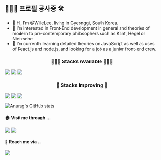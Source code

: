 ## 🧑🏻‍🔧 프로필 공사중 🛠

- 👋 Hi, I’m @WilleLee, living in Gyeonggi, South Korea.
- 👀 I’m interested in Front-End development in general and theories of modern to pre-contemporary philosophers such as Kant, Hegel or Nietzsche.
- 🌱 I’m currently learning detailed theories on JavaScript as well as uses of React.js and node.js, and looking for a job as a junior front-end crew.

<!---
WilleLee/WilleLee is a ✨ special ✨ repository because its `README.md` (this file) appears on your GitHub profile.
You can click the Preview link to take a look at your changes.
--->





<h3 align="center">🧑🏻‍💻 Stacks Available 🧑🏻‍💻</h3>

<a align="center" href="#" target="_blank"><img src="https://img.shields.io/badge/HTML-E34F26?style=flat-square&logo=HTML5&logoColor=FFFFFF"/></a>
<a align="center" href="https://willelee.github.io/nomadKokoatalk/" target="_blank"><img src="https://img.shields.io/badge/CSS-1572B6?style=flat-square&logo=CSS3&logoColor=FFFFFF"/></a>
<a align="center" href="https://willelee.github.io/" target="_blank"><img src="https://img.shields.io/badge/JavaScript-F7DF1E?style=flat-square&logo=JavaScript&logoColor=FFFFFF"/></a>


<h3 align="center">📝 Stacks Improving 📝</h3>

<a align="center" href="#" target="_blank"><img src="https://img.shields.io/badge/React-61DAFB?style=flat-square&logo=React&logoColor=FFFFFF"/></a>
<a align="center" href="#" target="_blank"><img src="https://img.shields.io/badge/TypeScript-3178C6?style=flat-square&logo=TypeScript&logoColor=FFFFFF"/></a>
<a align="center" href="#" target="_blank"><img src="https://img.shields.io/badge/Node.js-339933?style=flat-square&logo=Node.js&logoColor=FFFFFF"/></a>


![Anurag's GitHub stats](https://github-readme-stats.vercel.app/api?username=WilleLee&show_icons=true&theme=dark)


<h4>🏠 Visit me through ...</h4>

<a href="https://github.com/WilleLee" target="_blank"><img src="https://img.shields.io/badge/GitHub-181717?style=flat-square&logo=GitHub&logoColor=FFFFFF"/></a>
<a href="https://medium.com/@1992season" target="_blank"><img src="https://img.shields.io/badge/Medium-000000?style=flat-square&logo=Medium&logoColor=FFFFFF"/></a>

<h4>💌 Reach me via ...</h4>

<a href="mailto:1992season@gmail.com" target="_blank"><img src="https://img.shields.io/badge/1992season@gmail.com-EA4335?style=flat-square&logo=Gmail&logoColor=FFFFFF"/></a>
